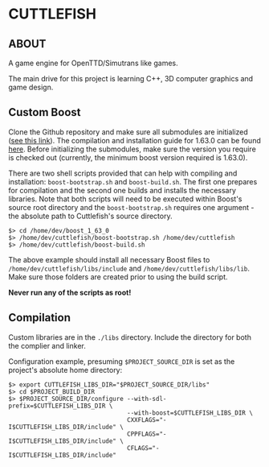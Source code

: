 CUTTLEFISH
======

ABOUT
-----

A game engine for OpenTTD/Simutrans like games.

The main drive for this project is learning C++, 3D computer graphics and game design.

Custom Boost
----------------

Clone the Github repository and make sure all submodules are initialized ([see this link](https://github.com/boostorg/boost/wiki/Getting-Started)). The compilation and installation guide for 1.63.0 can be found [here](http://www.boost.org/doc/libs/1_63_0/more/getting_started/unix-variants.html#prepare-to-use-a-boost-library-binary). Before initializing the submodules, make sure the version you require is checked out (currently, the minimum boost version required is 1.63.0).

There are two shell scripts provided that can help with compiling and installation: `boost-bootstrap.sh` and `boost-build.sh`. The first one prepares for compilation and the second one builds and installs the necessary libraries. Note that both scripts will need to be executed within Boost's source root directory and the `boost-bootstrap.sh` requires one argument - the absolute path to Cuttlefish's source directory.

```shell
$> cd /home/dev/boost_1_63_0
$> /home/dev/cuttlefish/boost-bootstrap.sh /home/dev/cuttlefish
$> /home/dev/cuttlefish/boost-build.sh
```
The above example should install all necessary Boost files to `/home/dev/cuttlefish/libs/include` and `/home/dev/cuttlefish/libs/lib`. Make sure those folders are created prior to using the build script.

**Never run any of the scripts as root!**

Compilation
-----------

Custom libraries are in the `./libs` directory. Include the directory
for both the complier and linker.

Configuration example, presuming `$PROJECT_SOURCE_DIR` is set as the
project's absolute home directory:

```shell
$> export CUTTLEFISH_LIBS_DIR="$PROJECT_SOURCE_DIR/libs"
$> cd $PROJECT_BUILD_DIR
$> $PROJECT_SOURCE_DIR/configure --with-sdl-prefix=$CUTTLEFISH_LIBS_DIR \
                                 --with-boost=$CUTTLEFISH_LIBS_DIR \
                                 CXXFLAGS="-I$CUTTLEFISH_LIBS_DIR/include" \
                                 CPPFLAGS="-I$CUTTLEFISH_LIBS_DIR/include" \
                                 CFLAGS="-I$CUTTLEFISH_LIBS_DIR/include"
```
